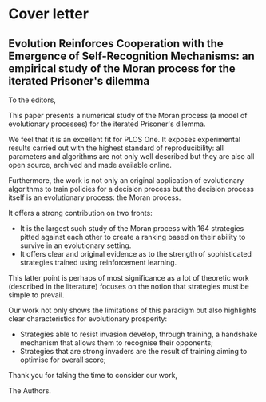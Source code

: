 # Cover letter
## Evolution Reinforces Cooperation with the Emergence of Self-Recognition Mechanisms: an empirical study of the Moran process for the iterated Prisoner's dilemma

To the editors,

This paper presents a numerical study of the Moran process (a model of
evolutionary processes) for the iterated
Prisoner's dilemma.

We feel that it is an excellent fit for PLOS One. It exposes experimental results
carried out with the highest standard of reproducibility: all parameters and
algorithms are not only well described but they are also all open source,
archived and made available online.

Furthermore, the work is not only an original application of evolutionary
algorithms to train policies for a decision process but the decision process
itself is an evolutionary process: the Moran process.

It offers a strong contribution on two fronts:

- It is the largest such study of the Moran process with 164 strategies pitted
  against each other to create a ranking based on their ability to survive in an
  evolutionary setting.
- It offers clear and original evidence as to the strength of sophisticated
  strategies trained using reinforcement learning.

This latter point is perhaps of most significance as a lot of theoretic work
(described in the literature) focuses on the notion that strategies must be
simple to prevail.

Our work not only shows the limitations of this paradigm but also highlights
clear characteristics for evolutionary prosperity:

- Strategies able to resist invasion develop, through training, a handshake
  mechanism that allows them to recognise their opponents;
- Strategies that are strong invaders are the result of training aiming to
  optimise for overall score;


Thank you for taking the time to consider our work,

The Authors.
